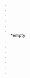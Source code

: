  .   
    .  
      .  
        .  
          .  
            .  
&#160;&#160;&#160;&#160;         *empty  
              .  
                .  
                  .  
                    .  
                      .  
                        .  
                          .  
